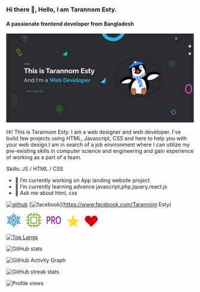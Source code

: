 ### Hi there 👋, Hello, I am Tarannom Esty.
#### A passionate frontend developer from Bangladesh
![A passionate frontend developer from Bangladesh](https://github.com/tarannomesty/tarannomesty/blob/main/2.png)

Hi! This is Tarannom Esty. I am a web designer and web developer. I've build few projects using HTML, Javascript, CSS and here to help you with your web design.I am in search of a job environment where I can utilize my pre-existing skills in computer science and engineering and gain experience of working as a part of a team.

Skills:  JS / HTML / CSS

- 🔭 I’m currently working on App landing website project 
- 🌱 I’m currently learning advance javascript,php,jquery,react.js 
- 💬 Ask me about html, css 


[<img src='https://cdn.jsdelivr.net/npm/simple-icons@3.0.1/icons/github.svg' alt='github' height='40'>](https://github.com/tarannomesty)  [<img src='https://cdn.jsdelivr.net/npm/simple-icons@3.0.1/icons/facebook.svg' alt='facebook' height='40'>](https://www.facebook.com/Tarannom Esty)  

<a href='https://archiveprogram.github.com/'><img src='https://raw.githubusercontent.com/acervenky/animated-github-badges/master/assets/acbadge.gif' width='40' height='40'></a> <a href='https://docs.github.com/en/developers'><img src='https://raw.githubusercontent.com/acervenky/animated-github-badges/master/assets/devbadge.gif' width='40' height='40'></a> <a href='https://github.com/pricing'><img src='https://raw.githubusercontent.com/acervenky/animated-github-badges/master/assets/pro.gif' width='40' height='40'></a> <a href='https://stars.github.com/'><img src='https://raw.githubusercontent.com/acervenky/animated-github-badges/master/assets/starbadge.gif' width='35' height='35'></a> <a href='https://docs.github.com/en/github/supporting-the-open-source-community-with-github-sponsors'><img src='https://raw.githubusercontent.com/acervenky/animated-github-badges/master/assets/sponsorbadge.gif' width='35' height='35'></a> 

[![Top Langs](https://github-readme-stats.vercel.app/api/top-langs/?username=tarannomesty)](https://github.com/anuraghazra/github-readme-stats)

![GitHub stats](https://github-readme-stats.vercel.app/api?username=tarannomesty&show_icons=true)  

![GitHub Activity Graph](https://activity-graph.herokuapp.com/graph?username=tarannomesty)  

![GitHub streak stats](https://github-readme-streak-stats.herokuapp.com/?user=tarannomesty)  

![Profile views](https://gpvc.arturio.dev/tarannomesty)  

